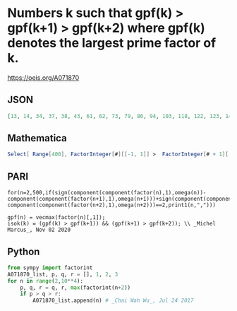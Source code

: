 # Numbers k such that gpf\(k\) \> gpf\(k\+1\) \> gpf\(k\+2\) where gpf\(k\) denotes the largest prime factor of k\.
https://oeis.org/A071870
## JSON
```JSON
[13, 14, 34, 37, 38, 43, 61, 62, 73, 79, 86, 94, 103, 118, 122, 123, 142, 151, 152, 157, 158, 163, 173, 185, 193, 194, 202, 206, 214, 218, 223, 229, 241, 254, 257, 258, 271, 277, 278, 283, 284, 295, 298, 302, 313, 317, 318, 321, 322, 326, 331, 334, 341, 373]
```
## Mathematica
```Mathematica
Select[ Range[400], FactorInteger[#][[-1, 1]] >  FactorInteger[# + 1][[-1, 1]] > FactorInteger[# + 2][[-1, 1]] &] (* _Jean-François Alcover_, Jun 17 2013 *)
```
## PARI
```PARI
for(n=2,500,if(sign(component(component(factor(n),1),omega(n))-component(component(factor(n+1),1),omega(n+1)))+sign(component(component(factor(n+1),1),omega(n+1))-component(component(factor(n+2),1),omega(n+2)))==2,print1(n,",")))
```
```PARI
gpf(n) = vecmax(factor(n)[,1]);
isok(k) = (gpf(k) > gpf(k+1)) && (gpf(k+1) > gpf(k+2)); \\ _Michel Marcus_, Nov 02 2020
```
## Python
```Python
from sympy import factorint
A071870_list, p, q, r = [], 1, 2, 3
for n in range(2,10**4):
    p, q, r = q, r, max(factorint(n+2))
    if p > q > r:
        A071870_list.append(n) # _Chai Wah Wu_, Jul 24 2017
```
